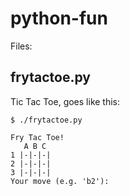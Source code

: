 # python-fun

Files:

## frytactoe.py

Tic Tac Toe, goes like this:

```
$ ./frytactoe.py

Fry Tac Toe!
   A B C
1 |-|-|-|
2 |-|-|-|
3 |-|-|-|
Your move (e.g. 'b2'): 

```